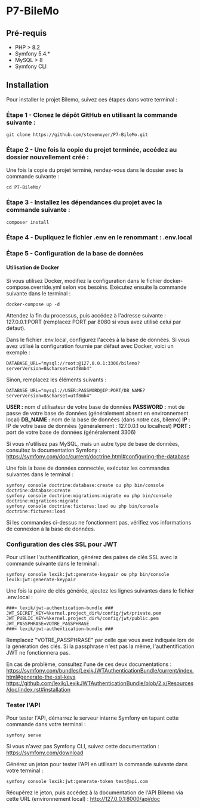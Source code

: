 # P7-BileMo

## Pré-requis

- PHP > 8.2
- Symfony 5.4.\*
- MySQL > 8
- Symfony CLI

## Installation

Pour installer le projet Bilemo, suivez ces étapes dans votre terminal :

### Étape 1 - Clonez le dépôt GitHub en utilisant la commande suivante :

```
git clone https://github.com/stevenoyer/P7-BileMo.git
```

### Étape 2 - Une fois la copie du projet terminée, accédez au dossier nouvellement créé :

Une fois la copie du projet terminé, rendez-vous dans le dossier avec la commande suivante :

```
cd P7-BileMo/
```

### Étape 3 - Installez les dépendances du projet avec la commande suivante :

```
composer install
```

### Étape 4 - Dupliquez le fichier .env en le renommant : .env.local

### Étape 5 - Configuration de la base de données

#### Utilisation de Docker

Si vous utilisez Docker, modifiez la configuration dans le fichier docker-compose.override.yml selon vos besoins. Exécutez ensuite la commande suivante dans le terminal :

```
docker-compose up -d
```

Attendez la fin du processus, puis accédez à l'adresse suivante : 127.0.0.1:PORT (remplacez PORT par 8080 si vous avez utilisé celui par défaut).

Dans le fichier .env.local, configurez l'accès à la base de données. Si vous avez utilisé la configuration fournie par défaut avec Docker, voici un exemple :

```
DATABASE_URL="mysql://root:@127.0.0.1:3306/bilemo?serverVersion=8&charset=utf8mb4"
```

Sinon, remplacez les éléments suivants :

```
DATABASE_URL="mysql://USER:PASSWORD@IP:PORT/DB_NAME?serverVersion=8&charset=utf8mb4"
```

**USER :** nom d'utilisateur de votre base de données
**PASSWORD :** mot de passe de votre base de données (généralement absent en environnement local)
**DB_NAME :** nom de la base de données (dans notre cas, bilemo)
**IP :** IP de votre base de données (généralement : 127.0.0.1 ou localhost)
**PORT :** port de votre base de données (généralement 3306)

Si vous n'utilisez pas MySQL, mais un autre type de base de données, consultez la documentation Symfony :
https://symfony.com/doc/current/doctrine.html#configuring-the-database

Une fois la base de données connectée, exécutez les commandes suivantes dans le terminal :

```
symfony console doctrine:database:create ou php bin/console doctrine:database:create
symfony console doctrine:migrations:migrate ou php bin/console doctrine:migrations:migrate
symfony console doctrine:fixtures:load ou php bin/console doctrine:fictures:load
```

Si les commandes ci-dessus ne fonctionnent pas, vérifiez vos informations de connexion à la base de données.

### Configuration des clés SSL pour JWT

Pour utiliser l'authentification, générez des paires de clés SSL avec la commande suivante dans le terminal :

```
symfony console lexik:jwt:generate-keypair ou php bin/console lexik:jwt:generate-keypair
```

Une fois la paire de clés générée, ajoutez les lignes suivantes dans le fichier .env.local :

```
###> lexik/jwt-authentication-bundle ###
JWT_SECRET_KEY=%kernel.project_dir%/config/jwt/private.pem
JWT_PUBLIC_KEY=%kernel.project_dir%/config/jwt/public.pem
JWT_PASSPHRASE=VOTRE_PASSPHRASE
###< lexik/jwt-authentication-bundle ###
```

Remplacez "VOTRE_PASSPHRASE" par celle que vous avez indiquée lors de la génération des clés. Si la passphrase n'est pas la même, l'authentification JWT ne fonctionnera pas.

En cas de problème, consultez l'une de ces deux documentations :
https://symfony.com/bundles/LexikJWTAuthenticationBundle/current/index.html#generate-the-ssl-keys
https://github.com/lexik/LexikJWTAuthenticationBundle/blob/2.x/Resources/doc/index.rst#installation

### Tester l'API

Pour tester l'API, démarrez le serveur interne Symfony en tapant cette commande dans votre terminal :

```
symfony serve
```

Si vous n'avez pas Symfony CLI, suivez cette documentation :
https://symfony.com/download

Générez un jeton pour tester l'API en utilisant la commande suivante dans votre terminal :

```
symfony console lexik:jwt:generate-token test@api.com
```

Récupérez le jeton, puis accédez à la documentation de l'API Bilemo via cette URL (environnement local) :
http://127.0.0.1:8000/api/doc
